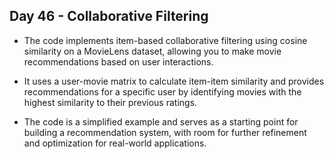 ## Day 46 - Collaborative Filtering

- The code implements item-based collaborative filtering using cosine similarity on a MovieLens dataset, allowing you to make movie recommendations based on user interactions.

- It uses a user-movie matrix to calculate item-item similarity and provides recommendations for a specific user by identifying movies with the highest similarity to their previous ratings.

- The code is a simplified example and serves as a starting point for building a recommendation system, with room for further refinement and optimization for real-world applications.